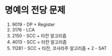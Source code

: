 # 명예의 전당 문제

1. 9019 - DP + Register
2. 3176 - LCA
3. 2150 - SCC + 타잔 알고리즘
4. 4013 - SCC + 타잔 알고리즘
5. 11281 - SCC + 타잔, 코사라주 알고리즘 + 2 - SAT